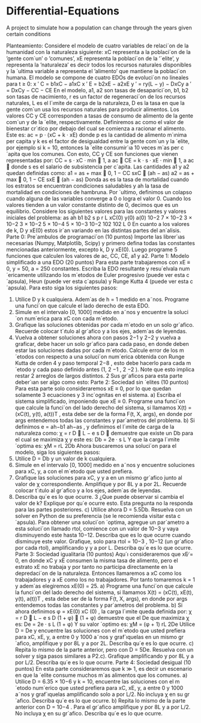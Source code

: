 # Differential-Equations
A project to simulate how a population can change through the years given certain conditions

Planteamiento:
Considere el modelo de cuatro variables de relaci´on de la humanidad con la naturaleza siguiente: xC
representa a la poblaci´on de la ’gente com´un’ o ’comunes’, xE representa la poblaci´on de la ’´elite’,
y representa la ’naturaleza’ es decir todos los recursos naturales disponibles y la ´ultima variable a
representa el ’alimento’ que mantiene la poblaci´on humana.
El modelo se compone de cuatro EDOs de evoluci´on no lineales para t ≥ 0:
x
′
C = b1xC − a1xC
x
′
E = b2xE − a2xE
y
′ = ry(L − y) − DxCy
a
′ = DxCy − CC − CE
En el modelo, a1, a2 son tasas de desaparici´on, b1, b2 son tasas de nacimiento, r es un factor de
regeneraci´on de los recursos naturales, L es el l´ımite de carga de la naturaleza, D es la tasa en que la
gente com´un usa los recursos naturales para producir alimentos. Los valores CC y CE corresponden
a tasas de consumo de alimento de la gente com´un y de la ´elite, respectivamente. Definiremos ac
como el valor de bienestar cr´ıtico por debajo del cual se comienza a racionar el alimento. Este es:
ac = p · (xC + k · xE)
donde p es la cantidad de alimento m´ınima per capita y k es el factor de desigualdad entre la gente
com´un y la ´elite, por ejemplo si k = 10, entonces la ´elite consumir´ıa 10 veces m´as per c´apita que
los comunes. Con esto, CC y CE son funciones que vienen representadas por:
CC = s · xC · min 
1,
a
ac

CE = k · s · xE · min 
1,
a
ac

donde s es el salario de subsistencia per c´apita.
Las cantidades a1 y a2 quedan definidas como:
a1 = as + max 
0, 1 −
CC
sxC

(ah − as)
a2 = as + max 
0, 1 −
CE
sxE

(ah − as)
Donda as es la tasa de mortalidad cuando los estratos se encuentran condiciones saludables y ah la
tasa de mortalidad en condiciones de hambruna.
Por ´ultimo, definimos un colapso cuando alguna de las variables converge a 0 o logra el valor 0.
Cuando los valores tienden a un valor constante distinto de 0, decimos que es un equilibrio.
Considere los siguientes valores para las constantes y valores iniciales del problema:
as ah b1 b2 s p r L xC(0) y(0) a(0)
10−2 7 × 10−2 3 × 10−2 3 × 10−2 5 × 10−4 5 × 10−3 10−2 102 102 L 0
En cuanto a los valores de k, D y xE(0) estos ir´an variando en las distintas partes del an´alisis.
Parte 0: Pre´ambulos de programaci´on (10 puntos)
Importe las librer´ıas necesarias (Numpy, Matplotlib, Scipy) y primero defina todas las constantes
mencionadas anteriormente, excepto k, D y xE(0). Luego programe 5 funciones que calculen los
valores de ac, CC, CE, a1 y a2.
Parte 1: Modelo simplificado a una EDO (20 puntos)
Para esta parte trabajaremos con xE ≡ 0, y = 50, a = 250 constantes. Escriba la EDO resultante y
resu´elvala num´ericamente utilizando los m´etodos de Euler progresivo (puede ver esta c´apsula), Heun
(puede ver esta c´apsula) y Runge Kutta 4 (puede ver esta c´apsula). Para esto siga los siguientes
pasos:
1. Utilice D y k cualquiera. Adem´as de h = 1 medido en a˜nos. Programe una funci´on que calcule
el lado derecho de esta EDO.
2. Simule en el intervalo [0, 1000] medido en a˜nos y encuentre la soluci´on num´erica para xC con
cada m´etodo.
3. Grafique las soluciones obtenidas por cada m´etodo en un solo gr´afico. Recuerde colocar t´ıtulo
al gr´afico y a los ejes, adem´as de leyendas.
4. Vuelva a obtener soluciones ahora con pasos 2−1 y 2−2 y vuelva a graficar, debe hacer un solo
gr´afico para cada paso, en donde deben estar las soluciones dadas por cada m´etodo. Calcule
error de los m´etodos con respecto a una soluci´on num´erica obtenida con Runge Kutta de
orden 4 y paso temporal 2−8
, esto debe hacerlo para cada m´etodo y cada paso definido antes
(1, 2
−1
, 2
−2
). Note que esto implica restar 2 arreglos de largos distintos.
2
Sus gr´aficos para esta parte deber´ıan ser algo como esto:
Parte 2: Sociedad sin ´elites (10 puntos)
Para esta parte solo consideraremos xE ≡ 0, por lo que quedan solamente 3 ecuaciones y 3 inc´ognitas
en el sistema.
a) Escriba el sistema simplificado, imponiendo que xE ≡ 0. Programe una funci´on que calcule la
funci´on del lado derecho del sistema, si llamamos X(t) = (xC(t), y(t), a(t))T
, esta debe ser de
la forma F(t, X, args), en donde por args entendemos todas las constantes y par´ametros del
problema.
b) Si definimos e =
ah−b1
ah−as
, y definimos el l´ımite de carga de la naturaleza como:
χ =
r
D

L − e
s
D

demuestre que existe un Db para el cual se maximiza χ y este es:
Db =
2e · s
L
Y que la carga l´ımite ´optima es:
χM =
rL
2Db
Ahora buscaremos una soluci´on para el modelo, siga los siguientes pasos:
1. Utilice D = Db y un valor de k cualquiera.
2. Simule en el intervalo [0, 1000] medido en a˜nos y encuentre soluciones para xC, y, a con
el m´etodo que usted prefiera.
3. Grafique las soluciones para xC, y y a en un mismo gr´afico junto al valor de χ correspondiente. Amplifique y por 8L y a por 2L. Recuerde colocar t´ıtulo al gr´afico y a los ejes,
adem´as de leyendas.
4. Describa qu´e es lo que ocurre.
3
¿Que puede observar si cambia el valor de k? Explique por qu´e ocurre esto. Esta pregunta no
la responda para las partes posteriores.
c) Utilice ahora D = 5.5Db. Resuelva con un solver en Python de su preferencia (se le recomienda
visitar esta c´apsula). Para obtener una soluci´on ´optima, agregue un par´ametro a esta soluci´on
llamado rtol, comience con un valor de 10−3 y vaya disminuyendo este hasta 10−12. Describa
que es lo que ocurre cuando disminuye este valor. Grafique, solo para rtol = 10−3
, 10−12 (un
gr´afico por cada rtol), amplificando y y a por L. Describa qu´e es lo que ocurre.
Parte 3: Sociedad igualitaria (10 puntos)
Aqu´ı consideraremos que xE ̸= 0, en donde xC y xE consumen la misma tasa de alimento, pero el
estrato xE no trabaja y por tanto no participa directamente en la depredaci´on de la naturaleza.
Entonces llamaremos a xC como los trabajadores y a xE como los no trabajadores. Por tanto
tomaremos k = 1 y adem´as elegiremos xE(0) = 25.
a) Programe una funci´on que calcule la funci´on del lado derecho del sistema, si llamamos X(t) =
(xC(t), xE(t), y(t), a(t))T
, esta debe ser de la forma F(t, X, args), en donde por args entendemos todas las constantes y par´ametros del problema.
b) Si ahora definimos φ =
xE(0)
xC (0) , la carga l´ımite queda definida por:
χ =
r
D

L − e
s
D
(1 + φ)

(1 + φ)
demuestre que el De que maximiza χ es:
De =
2e · s
L
(1 + φ)
Y su valor ´optimo es:
χM = (φ + 1) rL
2De
Utilice D = De y encuentre las soluciones con el m´etodo que usted prefiera para xC, xE, y, a
entre 0 y 1000 a˜nos y graf´ıquelas en un mismo gr´afico, amplifique y por 8L y a por 2L.
Describa qu´e es lo que ocurre.
c) Repita lo mismo de la parte anterior, pero con D = 5De. Resuelva con un solver y siga pasos
similares a P2.c). Grafique amplificando y por 8L y a por L/2. Describa qu´e es lo que ocurre.
Parte 4: Sociedad desigual (10 puntos)
En esta parte consideraremos que k ≫ 1, es decir un escenario en que la ´elite consume muchos m´as
alimentos que los comunes.
a) Utilice D = 6.35 × 10−6 y k = 10, encuentre las soluciones con el m´etodo num´erico que usted
prefiera para xC, xE, y, a entre 0 y 1000 a˜nos y graf´ıquelas amplificando solo a por L/2. No
incluya χ en su gr´afico. Describa qu´e es lo que ocurre.
b) Repita lo mismo de la parte anterior con D = 10−4
. Para el gr´afico amplifique y por 8L y a
por L/2. No incluya χ en su gr´afico. Describa qu´e es lo que ocurre.
